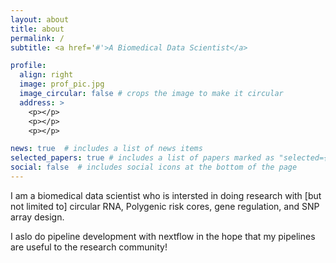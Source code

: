 ```yaml
---
layout: about
title: about
permalink: /
subtitle: <a href='#'>A Biomedical Data Scientist</a>

profile:
  align: right
  image: prof_pic.jpg
  image_circular: false # crops the image to make it circular
  address: >
    <p></p>
    <p></p>
    <p></p>

news: true  # includes a list of news items
selected_papers: true # includes a list of papers marked as "selected={true}"
social: false  # includes social icons at the bottom of the page
---
```


I am a biomedical data scientist who is intersted in doing research with [but not limited to] circular RNA, Polygenic risk cores, gene regulation, and SNP array design.

I aslo do pipeline development with nextflow in the hope that my pipelines are useful to the research community!
